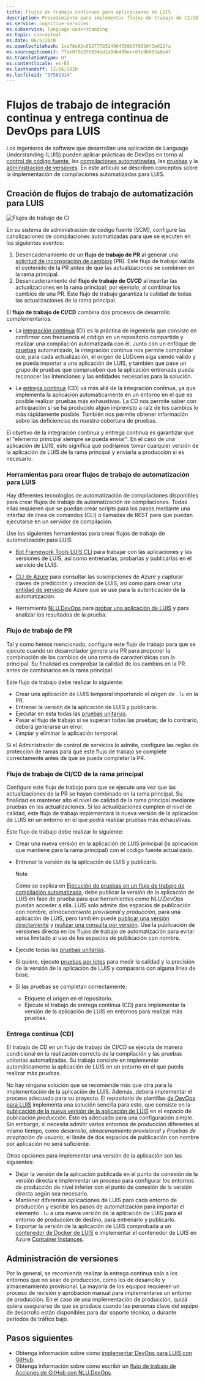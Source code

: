 ```yaml
---
title: Flujos de trabajo continuos para aplicaciones de LUIS
description: Procedimiento para implementar flujos de trabajo de CI/CD de DevOps para Language Understanding (LUIS).
ms.service: cognitive-services
ms.subservice: language-understanding
ms.topic: conceptual
ms.date: 06/5/2020
ms.openlocfilehash: 1ce78e02c652777b524964559b579530f3e022fa
ms.sourcegitcommit: 77ab078e255034bd1a8db499eec6fe9b093a8e4f
ms.translationtype: HT
ms.contentlocale: es-ES
ms.lasthandoff: 12/16/2020
ms.locfileid: "97561314"
---
```

# <a name="continuous-integration-and-continuous-delivery-workflows-for-luis-devops"></a>Flujos de trabajo de integración continua y entrega continua de DevOps para LUIS

Los ingenieros de software que desarrollan una aplicación de Language Understanding (LUIS) pueden aplicar prácticas de DevOps en torno al [control de código fuente](luis-concept-devops-sourcecontrol.md), las [compilaciones automatizadas](luis-concept-devops-automation.md), las [pruebas](luis-concept-devops-testing.md) y la [administración de versiones](luis-concept-devops-automation.md#release-management). En este artículo se describen conceptos sobre la implementación de compilaciones automatizadas para LUIS.

## <a name="build-automation-workflows-for-luis"></a>Creación de flujos de trabajo de automatización para LUIS

![Flujos de trabajo de CI](./media/luis-concept-devops-automation/luis-automation.png)

En su sistema de administración de código fuente (SCM), configure las canalizaciones de compilaciones automatizadas para que se ejecuten en los siguientes eventos:

1. Desencadenamiento de un **flujo de trabajo de PR** al generar una [solicitud de incorporación de cambios](https://help.github.com/github/collaborating-with-issues-and-pull-requests/about-pull-requests) (PR). Este flujo de trabajo valida el contenido de la PR *antes* de que las actualizaciones se combinen en la rama principal.
1. Desencadenamiento del **flujo de trabajo de CI/CD** al insertar las actualizaciones en la rama principal; por ejemplo, al combinar los cambios de una PR. Este flujo de trabajo garantiza la calidad de todas las actualizaciones de la rama principal.

El **flujo de trabajo de CI/CD** combina dos procesos de desarrollo complementarios:

* La [integración continua](/azure/devops/learn/what-is-continuous-integration) (CI) es la práctica de ingeniería que consiste en confirmar con frecuencia el código en un repositorio compartido y realizar una compilación automatizada con él. Junto con un enfoque de [pruebas](luis-concept-devops-testing.md) automatizado, la integración continua nos permite comprobar que, para cada actualización, el origen de LUDown siga siendo válido y se pueda importar a una aplicación de LUIS, y también que pase un grupo de pruebas que comprueben que la aplicación entrenada pueda reconocer las intenciones y las entidades necesarias para la solución.

* La [entrega continua](/azure/devops/learn/what-is-continuous-delivery) (CD) va más allá de la integración continua, ya que implementa la aplicación automáticamente en un entorno en el que es posible realizar pruebas más exhaustivas. La CD nos permite saber con anticipación si se ha producido algún imprevisto a raíz de los cambios lo más rápidamente posible. También nos permite obtener información sobre las deficiencias de nuestra cobertura de pruebas.

El objetivo de la integración continua y entrega continua es garantizar que el "elemento principal siempre se pueda enviar". En el caso de una aplicación de LUIS, esto significa que podríamos tomar cualquier versión de la aplicación de LUIS de la rama principal y enviarla a producción si es necesario.

### <a name="tools-for-building-automation-workflows-for-luis"></a>Herramientas para crear flujos de trabajo de automatización para LUIS

Hay diferentes tecnologías de automatización de compilaciones disponibles para crear flujos de trabajo de automatización de compilaciones. Todas ellas requieren que se puedan crear scripts para los pasos mediante una interfaz de línea de comandos (CLI) o llamadas de REST para que puedan ejecutarse en un servidor de compilación.

Use las siguientes herramientas para crear flujos de trabajo de automatización para LUIS:

* [Bot Framework Tools LUIS CLI](https://github.com/microsoft/botbuilder-tools/tree/master/packages/LUIS) para trabajar con las aplicaciones y las versiones de LUIS, así como entrenarlas, probarlas y publicarlas en el servicio de LUIS.

* [CLI de Azure](/cli/azure/?view=azure-cli-latest) para consultar las suscripciones de Azure y capturar claves de predicción y creación de LUIS, así como para crear una [entidad de servicio](/cli/azure/ad/sp?view=azure-cli-latest) de Azure que se use para la autenticación de la automatización.

* Herramienta [NLU.DevOps](https://github.com/microsoft/NLU.DevOps) para [probar una aplicación de LUIS](luis-concept-devops-testing.md) y para analizar los resultados de la prueba.

### <a name="the-pr-workflow"></a>Flujo de trabajo de PR

Tal y como hemos mencionado, configure este flujo de trabajo para que se ejecute cuando un desarrollador genere una PR para proponer la combinación de los cambios de una rama de características con la principal. Su finalidad es comprobar la calidad de los cambios en la PR antes de combinarlos en la rama principal.

Este flujo de trabajo debe realizar lo siguiente:

* Crear una aplicación de LUIS temporal importando el origen de `.lu` en la PR.
* Entrenar la versión de la aplicación de LUIS y publicarla.
* Ejecutar en esta todas las [pruebas unitarias](luis-concept-devops-testing.md).
* Pasar el flujo de trabajo si se superan todas las pruebas; de lo contrario, deberá generarse un error.
* Limpiar y eliminar la aplicación temporal.

Si el Administrador de control de servicios lo admite, configure las reglas de protección de ramas para que este flujo de trabajo se complete correctamente antes de que se pueda completar la PR.

### <a name="the-main-branch-cicd-workflow"></a>Flujo de trabajo de CI/CD de la rama principal

Configure este flujo de trabajo para que se ejecute una vez que las actualizaciones de la PR se hayan combinado en la rama principal. Su finalidad es mantener alto el nivel de calidad de la rama principal mediante pruebas en las actualizaciones. Si las actualizaciones cumplen el nivel de calidad, este flujo de trabajo implementará la nueva versión de la aplicación de LUIS en un entorno en el que podrá realizar pruebas más exhaustivas.

Este flujo de trabajo debe realizar lo siguiente:

* Crear una nueva versión en la aplicación de LUIS principal (la aplicación que mantiene para la rama principal) con el código fuente actualizado.

* Entrenar la versión de la aplicación de LUIS y publicarla.

  > [!NOTE]
  > Como se explica en [Ejecución de pruebas en un flujo de trabajo de compilación automatizada](luis-concept-devops-testing.md#running-tests-in-an-automated-build-workflow), debe publicar la versión de la aplicación de LUIS en fase de prueba para que herramientas como NLU.DevOps puedan acceder a ella. LUIS solo admite dos espacios de publicación con nombre, *almacenamiento provisional* y *producción*, para una aplicación de LUIS, pero también puede [publicar una versión directamente](https://github.com/microsoft/botframework-cli/blob/master/packages/luis/README.md#bf-luisapplicationpublish) y [realizar una consulta por versión](./luis-migration-api-v3.md#changes-by-slot-name-and-version-name). Use la publicación de versiones directa en los flujos de trabajo de automatización para evitar verse limitado al uso de los espacios de publicación con nombre.

* Ejecute todas las [pruebas unitarias](luis-concept-devops-testing.md).

* Si quiere, ejecute [pruebas por lotes](luis-concept-devops-testing.md#how-to-do-unit-testing-and-batch-testing) para medir la calidad y la precisión de la versión de la aplicación de LUIS y compararla con alguna línea de base.

* Si las pruebas se completan correctamente:
  * Etiquete el origen en el repositorio.
  * Ejecute el trabajo de entrega continua (CD) para implementar la versión de la aplicación de LUIS en entornos para realizar más pruebas.

### <a name="continuous-delivery-cd"></a>Entrega continua (CD)

El trabajo de CD en un flujo de trabajo de CI/CD se ejecuta de manera condicional en la realización correcta de la compilación y las pruebas unitarias automatizadas. Su trabajo consiste en implementar automáticamente la aplicación de LUIS en un entorno en el que pueda realizar más pruebas.

No hay ninguna solución que se recomiende más que otra para la implementación de la aplicación de LUIS. Además, deberá implementar el proceso adecuado para su proyecto. El repositorio de plantillas [de DevOps para LUIS](https://github.com/Azure-Samples/LUIS-DevOps-Template) implementa una solución sencilla para esto, que consiste en la [publicación de la nueva versión de la aplicación de LUIS](./luis-how-to-publish-app.md) en el espacio de publicación *producción*. Esto es adecuado para una configuración simple. Sin embargo, si necesita admitir varios entornos de producción diferentes al mismo tiempo, como *desarrollo*, *almacenamiento provisional* y *Pruebas de aceptación de usuario*, el límite de dos espacios de publicación con nombre por aplicación no será suficiente.

Otras opciones para implementar una versión de la aplicación son las siguientes:

* Dejar la versión de la aplicación publicada en el punto de conexión de la versión directa e implementar un proceso para configurar los entornos de producción de nivel inferior con el punto de conexión de la versión directa según sea necesario.
* Mantener diferentes aplicaciones de LUIS para cada entorno de producción y escribir los pasos de automatización para importar el elemento `.lu` a una nueva versión de la aplicación de LUIS para el entorno de producción de destino, para entrenarlo y publicarlo.
* Exportar la versión de la aplicación de LUIS comprobada a un [contenedor de Docker de LUIS](./luis-container-howto.md?tabs=v3) e implementar el contenedor de LUIS en Azure [Container Instances](../../container-instances/index.yml).

## <a name="release-management"></a>Administración de versiones

Por lo general, se recomienda realizar la entrega continua solo a los entornos que no sean de producción, como los de desarrollo y almacenamiento provisional. La mayoría de los equipos requieren un proceso de revisión y aprobación manual para implementarse un entorno de producción. En el caso de una implementación de producción, quizá quiera asegurarse de que se produce cuando las personas clave del equipo de desarrollo están disponibles para dar soporte técnico, o durante períodos de tráfico bajo.

## <a name="next-steps"></a>Pasos siguientes

* Obtenga información sobre cómo [implementar DevOps para LUIS con GitHub](luis-how-to-devops-with-github.md).
* Obtenga información sobre cómo escribir un [flujo de trabajo de Acciones de GitHub con NLU.DevOps](https://github.com/Azure-Samples/LUIS-DevOps-Template/blob/master/docs/4-pipeline.md).